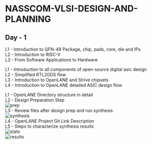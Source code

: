 # NASSCOM-VLSI-DESIGN-AND-PLANNING

## Day - 1

L1 - Introduction to QFN-48 Package, chip, pads, core, die and IPs <br>
L2 - Introduction to RISC-V <br>
L3 - From Software Applications to Hardware 

L1 - Introduction to all components of open-source digital asic design <br>
L2 - Simplified RTL2GDS flow <br>
L3 - Introduction to OpenLANE and Strive chipsets <br>
L4 - Introduction to OpenLANE detailed ASIC design flow

L1 - OpenLANE Directory structure in detail <br>
L2 - Design Preparation Step <br>
![prep](https://github.com/user-attachments/assets/5e4eb3e2-81cf-4d77-a60d-4e1a3103c7bc) <br>
L3 - Review files after design prep and run synthesis <br>
![synthesis](https://github.com/user-attachments/assets/d6fb495e-e7bc-4808-ac1e-d42fe75aab14) <br>
L4 - OpenLANE Project Git Link Description <br>
L5 - Steps to characterize synthesis results <br>
![stats](https://github.com/user-attachments/assets/64671537-dd5a-4e3d-a475-3424f3956048) <br>
![results](https://github.com/user-attachments/assets/9f0b838f-1958-48d0-88d6-aefb9ca03705)



